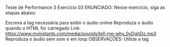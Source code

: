 Teste de Performance 3
Exercício 03
ENUNCIADO:
Nesse exercício, siga as etapas abaixo:

Escreva a tag necessária para exibir o áudio online
Reproduza o áudio quando o HTML for carregado
Link: https://www.myinstants.com/media/sounds/tell-me-why_0vDghDz.mp3
Reproduza o áudio sem som e em loop
OBSERVAÇÕES:
Utilize a tag <audio> para exibir o áudio
O áudio deve possuir controles de Play e Pause
A estrutura de arquivos é o Files
Não crie os outros arquivos da imagem de exemplo, apenas o "musica.mp3"
O audio deve estar no formato .mp3
A estilização deve estar apenas no arquivo style.css
